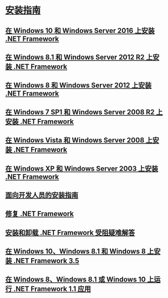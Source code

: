 # [安装指南](index.md)
## [在 Windows 10 和 Windows Server 2016 上安装 .NET Framework](on-windows-10.md)
## [在 Windows 8.1 和 Windows Server 2012 R2 上安装 .NET Framework](on-windows-8-1.md)
## [在 Windows 8 和 Windows Server 2012 上安装 .NET Framework](on-windows-8.md)
## [在 Windows 7 SP1 和 Windows Server 2008 R2 上安装 .NET Framework](on-windows-7.md)
## [在 Windows Vista 和 Windows Server 2008 上安装 .NET Framework](on-windows-vista.md)
## [在 Windows XP 和 Windows Server 2003 上安装 .NET Framework](on-windows-xp.md)
## [面向开发人员的安装指南](guide-for-developers.md)
## [修复 .NET Framework](repair.md)
## [安装和卸载 .NET Framework 受阻疑难解答](troubleshoot-blocked-installations-and-uninstallations.md)
## [在 Windows 10、Windows 8.1 和 Windows 8 上安装 .NET Framework 3.5](dotnet-35-windows-10.md)
## [在 Windows 8、Windows 8.1 或 Windows 10 上运行 .NET Framework 1.1 应用](run-net-framework-1-1-apps.md)
